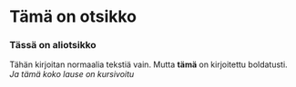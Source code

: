 # Tämä on otsikko

### Tässä on aliotsikko

Tähän kirjoitan normaalia tekstiä vain. Mutta **tämä** on kirjoitettu boldatusti.
*Ja tämä koko lause on kursivoitu*


